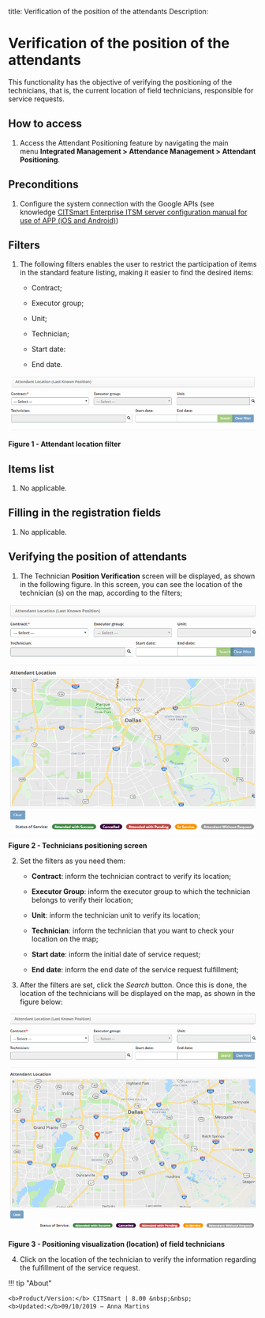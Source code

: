 title: Verification of the position of the attendants
Description:

# Verification of the position of the attendants

This functionality has the objective of verifying the positioning of the technicians, that is, the current location of field technicians, responsible for service requests.

How to access
-------------

1.  Access the Attendant Positioning feature by navigating the main
    menu **Integrated Management > Attendance Management > Attendant
    Positioning**.

Preconditions
-------------

1.  Configure the system connection with the Google APIs (see
    knowledge [CITSmart Enterprise ITSM server configuration manual for use of
    APP (iOS and Android)][1])

Filters
-------

1.  The following filters enables the user to restrict the participation of
    items in the standard feature listing, making it easier to find the desired
    items:

    -   Contract;

    -   Executor group;

    -   Unit;

    -   Technician;

    -   Start date:

    -   End date.

![Criar](images/position-1.png)

**Figure 1 - Attendant location filter**

Items list
----------

1.  No applicable.

Filling in the registration fields
----------------------------------

1.  No applicable.

Verifying the position of attendants
------------------------------------

1. The Technician **Position Verification** screen will be displayed, as shown
    in the following figure. In this screen, you can see the location of the
    technician (s) on the map, according to the filters;

![Criar](images/position-2.png)

**Figure 2 - Technicians positioning screen**

2. Set the filters as you need them:

    -   **Contract**: inform the technician contract to verify its location;

    -   **Executor Group**: inform the executor group to which the technician
    belongs to verify their location;

    -   **Unit**: inform the technician unit to verify its location;

    -   **Technician**: inform the technician that you want to check your location
    on the map;

    -   **Start date**: inform the initial date of service request;

    -   **End date**: inform the end date of the service request fulfillment;

3.  After the filters are set, click the *Search* button. Once this is done, the
    location of the technicians will be displayed on the map, as shown in the
    figure below:

![Criar](images/position-3.png)

**Figure 3 - Positioning visualization (location) of field technicians**

4.  Click on the location of the technician to verify the information regarding
    the fulfillment of the service request.



!!! tip "About"

    <b>Product/Version:</b> CITSmart | 8.00 &nbsp;&nbsp;
    <b>Updated:</b>09/10/2019 – Anna Martins
    
[1]:/en-us/citsmart-platform-7/additional-features/mobile-and-field-service/configuration/app-android-ios.html
